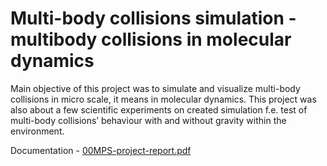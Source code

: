 # Multi-body collisions simulation - multibody collisions in molecular dynamics

 
Main objective of this project was to simulate and visualize multi-body collisions in micro scale, it means in molecular dynamics. This project was also about a few scientific experiments on created simulation f.e. test of multi-body collisions’ behaviour with and without gravity within the environment.


Documentation - [00MPS-project-report.pdf](https://github.com/jbinek/Multi-body-collision-simulation/blob/main/MPS-project-report.pdf)
